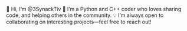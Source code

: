 👋 Hi, I’m @3SynackTiv
🌱 I’m a Python and C++ coder who loves sharing code, and helping others in the community.
💡 I’m always open to collaborating on interesting projects—feel free to reach out!
